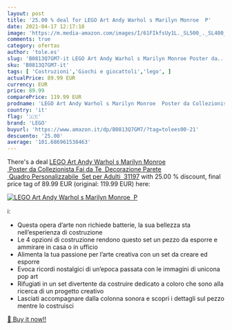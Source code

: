 ```yaml
---
layout: post
title: '25.00 % deal for LEGO Art Andy Warhol s Marilyn Monroe  P'
date: 2021-04-17 12:17:18
image: 'https://m.media-amazon.com/images/I/61FIkfsUy1L._SL500_._SL400_.jpg'
comments: true
category: ofertas
author: 'tole.es'
slug: 'B0813Q7GM7-it LEGO Art Andy Warhol s Marilyn Monroe Poster da...'
sku: 'B0813Q7GM7-it'
tags: [ 'Costruzioni','Giochi e giocattoli','lego', ]
actualPrice: 89.99 EUR
currency: EUR
price: 89.99
comparePrice: 119.99 EUR
prodname: 'LEGO Art Andy Warhol s Marilyn Monroe  Poster da Collezionista Fai da Te  Decorazione Parete  Quadro Personalizzabile  Set per Adulti  31197'
country: 'it'
flag: '🇮🇹'
brand: 'LEGO'
buyurl: 'https://www.amazon.it/dp/B0813Q7GM7/?tag=tolees00-21'
descuento: '25.00'
average: '101.686961538463'
---
```


There's a deal [LEGO Art Andy Warhol s Marilyn Monroe  Poster da Collezionista Fai da Te  Decorazione Parete  Quadro Personalizzabile  Set per Adulti  31197](https://www.amazon.it/dp/B0813Q7GM7/?tag=tolees00-21)  with  25.00 % discount, final price tag of  89.99 EUR (original: 119.99 EUR) here:

[![LEGO Art Andy Warhol s Marilyn Monroe  P](https://m.media-amazon.com/images/I/61FIkfsUy1L._SL500_._SL400_.jpg)](https://www.amazon.it/dp/B0813Q7GM7/?tag=tolees00-21)

ℹ️:

- Questa opera d’arte non richiede batterie, la sua bellezza sta nell’esperienza di costruzione
- Le 4 opzioni di costruzione rendono questo set un pezzo da esporre e ammirare in casa o in ufficio
- Alimenta la tua passione per l’arte creativa con un set da creare ed esporre
- Evoca ricordi nostalgici di un’epoca passata con le immagini di unicona pop art
- Rifugiati in un set divertente da costruire dedicato a coloro che sono alla ricerca di un progetto creativo
- Lasciati accompagnare dalla colonna sonora e scopri i dettagli sul pezzo mentre lo costruisci

[🛒 Buy it now!!](https://www.amazon.it/dp/B0813Q7GM7/?tag=tolees00-21)

